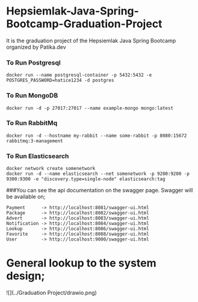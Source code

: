 # Hepsiemlak-Java-Spring-Bootcamp-Graduation-Project
It is the graduation project of the Hepsiemlak Java Spring Bootcamp organized by Patika.dev 

### To Run Postgresql

```
docker run --name postgresql-container -p 5432:5432 -e POSTGRES_PASSWORD=hatice1234 -d postgres
```

### To Run MongoDB

```
docker run -d -p 27017:27017 --name example-mongo mongo:latest
```

### To Run RabbitMq

```
docker run -d --hostname my-rabbit --name some-rabbit -p 8080:15672 rabbitmq:3-management
```

### To Run Elasticsearch

```
docker network create somenetwork
docker run -d --name elasticsearch --net somenetwork -p 9200:9200 -p 9300:9300 -e "discovery.type=single-node" elasticsearch:tag
```



###You can see the api documentation on the swagger page. Swagger will be available on;
```
Payment      -> http://localhost:8081/swagger-ui.html
Package      -> http://localhost:8082/swagger-ui.html
Advert       -> http://localhost:8083/swagger-ui.html
Notification -> http://localhost:8084/swagger-ui.html
Lookup       -> http://localhost:8086/swagger-ui.html
Favorite     -> http://localhost:8088/swagger-ui.html
User         -> http://localhost:9000/swagger-ui.html
```


# General lookup to the system design;

![](../Graduation Project/drawio.png)
